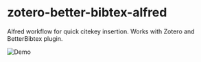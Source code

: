 # zotero-better-bibtex-alfred
Alfred workflow for quick citekey insertion. Works with Zotero and BetterBibtex plugin.

![Demo](https://i.loli.net/2019/05/13/5cd8888037a2325876.gif)
